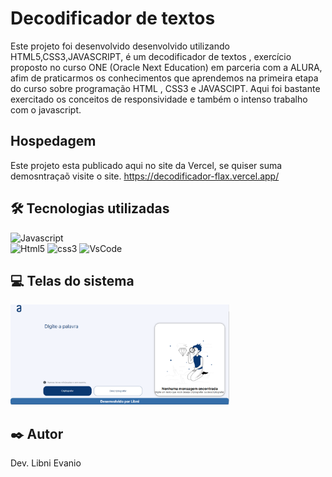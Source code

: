 
# Decodificador de textos 

Este projeto foi desenvolvido  desenvolvido utilizando HTML5,CSS3,JAVASCRIPT, é um decodificador de
textos , exercício proposto no curso ONE (Oracle Next Education) em parceria com a ALURA, afim de praticarmos os 
conhecimentos que aprendemos na primeira etapa do curso sobre programação HTML , CSS3  e JAVASCIPT. Aqui foi 
bastante exercitado os conceitos de responsividade e também o intenso trabalho com o javascript.

## Hospedagem 

Este projeto esta publicado aqui no site da Vercel, se quiser suma demosntraçaõ visite o site. 
https://decodificador-flax.vercel.app/



## 🛠️ Tecnologias utilizadas 

  ![Javascript](https://img.shields.io/badge/JavaScript-323330?style=for-the-badge&logo=javascript&logoColor=F7DF1E)  
  ![Html5](https://img.shields.io/badge/HTML5-E34F26?style=for-the-badge&logo=html5&logoColor=white)
  ![css3](https://img.shields.io/badge/CSS3-1572B6?style=for-the-badge&logo=css3&logoColor=white) 
  ![VsCode](https://img.shields.io/badge/VSCode-0078D4?style=for-the-badge&logo=visual%20studio%20code&logoColor=white)


## 💻 Telas do sistema

<div>
  <img src="img/demonstração.png" width=350 alt="Pagina home" title="Foto da Pagina Web decodificador de textos" > 
</div>



## ✒️ Autor

Dev. Libni Evanio